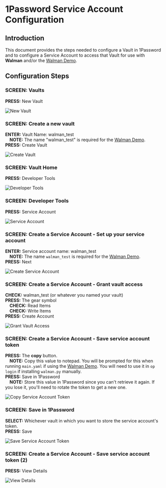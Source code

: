 # 1Password Service Account Configuration
## Introduction
This document provides the steps needed to configure a Vault in 1Password and to configure a Service Account to access that Vault for use with <b>Walman</b> and/or the [Walman Demo](https://github.com/twhalsema/walman/tree/main?tab=readme-ov-file#walman-demo).

## Configuration Steps

### SCREEN: Vaults
<b>PRESS:</b> New Vault  

![New Vault](/docimages/op_service_account/01_NewVault.png)

### SCREEN: Create a new vault
<b>ENTER:</b> Vault Name: walman_test  
    &emsp;<b>NOTE:</b> The name "walman_test" is required for the [Walman Demo](https://github.com/twhalsema/walman/tree/main?tab=readme-ov-file#walman-demo).  
<b>PRESS:</b> Create Vault  

![Create Vault](/docimages/op_service_account/02_VaultName.png)

### SCREEN: Vault Home
<b>PRESS:</b> Developer Tools  

![Developer Tools](/docimages/op_service_account/03_VaultHome.png)

### SCREEN: Developer Tools
<b>PRESS:</b> Service Account  

![Service Account](/docimages/op_service_account/04_DeveloperTools.png)

### SCREEN: Create a Service Account - Set up your service account
<b>ENTER:</b> Service account name: walman_test  
      &emsp;<b>NOTE:</b> The name `walman_test` is required for the [Walman Demo](https://github.com/twhalsema/walman/tree/main?tab=readme-ov-file#walman-demo).   
<b>PRESS:</b> Next  

![Create Service Account](/docimages/op_service_account/05_CreateServiceAccount.png)

### SCREEN: Create a Service Account - Grant vault access
<b>CHECK:</b> walman_test (or whatever you named your vault)  
<b>PRESS:</b> The gear symbol  
    &emsp;<b>CHECK:</b> Read Items  
    &emsp;<b>CHECK:</b> Write Items  
<b>PRESS:</b> Create Account  

![Grant Vault Access](/docimages/op_service_account/06_GrantVaultAccess.png)

### SCREEN: Create a Service Account - Save service account token
<b>PRESS:</b> The <b>copy</b> button.  
    &emsp;<b>NOTE:</b> Copy this value to notepad. You will be prompted for this when running `main.yaml` if using the [Walman Demo](https://github.com/twhalsema/walman/tree/main?tab=readme-ov-file#walman-demo). You will need to use it in `op login` if installing `walman.py` manually.  
<b>PRESS:</b> Save in 1Password  
    &emsp;<b>NOTE:</b> Store this value in 1Password since you can't retrieve it again. If you lose it, you'll need to rotate the token to get a new one.  

![Copy Service Account Token](/docimages/op_service_account/07_ServiceAccountToken.png)

### SCREEN: Save in 1Password
<b>SELECT:</b> Whichever vault in which you want to store the service account's token.  
<b>PRESS:</b> Save  

![Save Service Account Token](/docimages/op_service_account/08_SaveToken.png)

### SCREEN: Create a Service Account - Save service account token (2)
<b>PRESS:</b> View Details  

![View Details](/docimages/op_service_account/09_ViewDetails.png)

